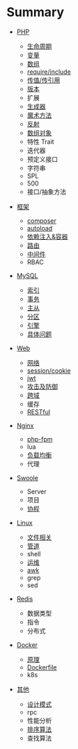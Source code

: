 # Summary
* [PHP](/php/README.md)
  - [生命周期](/php/life-cycle.md)
  - [变量](/php/variable.md)
  - [数组](/php/array.md)
  - [require/include](/php/include.md)
  - [传值/传引用](/php/pass-value.md)
  - [版本](/php/version.md)
  - 扩展
  - [生成器](/php/generator.md)
  - [魔术方法](/php/magic.md)
  - [反射](/php/reflection.md)
  - [数组对象](/php/array-object.md)
  - 特性 Trait
  - 迭代器
  - 预定义接口
  - 字符串
  - SPL
  - 500
  - 接口/抽象方法

* [框架](/framework/README.md)
  - [composer](/framework/composer.md)
  - [autoload](/framework/autoload.md)
  - [依赖注入&容器](/framework/container.md)
  - [路由](/framework/route.md)
  - [中间件](/framework/middleware.md)
  - RBAC

* [MySQL](/mysql/README.md)
  - [索引](/mysql/index.md)
  - [事务](/mysql/transaction.md)
  - [主从](/mysql/replication.md)
  - [分区](/mysql/partition.md)
  - [引擎](/mysql/engine.md)
  - [具体问题](/mysql/question.md)

* [Web](/web/README.md)
  - [网络](/web/web.md)
  - [session/cookie](/web/cookie.md)
  - [jwt](/web/jwt.md)
  - [攻击及防御](/web/attack.md)
  - [跨域](/web/cors.md)
  - 缓存
  - [RESTful](/web/rest.md)

* [Nginx](/nginx/README.md)
  - [php-fpm](/nginx/php.md)
  - lua
  - [负载均衡](/nginx/balance.md)
  - 代理

* [Swoole](/swoole/README.md)
  - Server
  - 项目
  - [协程](/swoole/coroutine.md)

* [Linux](/linux/README.md)
  - [文件相关](/linux/file.md)
  - [管道](/linux/pipe.md)
  - shell
  - [运维](/linux/devops.md)
  - [awk](/linux/awk.md)
  - grep
  - sed

* [Redis](/redis/README.md)
  - 数据类型
  - 指令
  - 分布式

* [Docker](/docker/README.md)
  - [原理](/docker/docker.md)
  - [Dockerfile](/docker/dockerfile.md)
  - k8s

* [其他](/other/README.md)
  - [设计模式](/other/design-patterns.md)
  - rpc
  - 性能分析
  - [排序算法](/ohter/sorting-algorithm.md)
  - 查找算法

